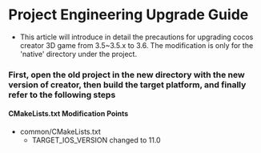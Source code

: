# Project Engineering Upgrade Guide

- This article will introduce in detail the precautions for upgrading cocos creator 3D game from 3.5~3.5.x to 3.6. The modification is only for the 'native' directory under the project.

### First, open the old project in the new directory with the new version of creator, then build the target platform, and finally refer to the following steps

#### CMakeLists.txt Modification Points
   - common/CMakeLists.txt
     - TARGET_IOS_VERSION changed to 11.0
    